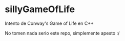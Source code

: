 # sillyGameOfLife
Intento de Conway's Game of Life en C++

No tomen nada serio este repo, simplemente apesto :/